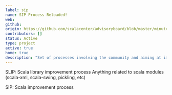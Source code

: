 ```yaml
---
label: sip
name: SIP Process Reloaded!
web:
github:
origin: https://github.com/scalacenter/advisoryboard/blob/master/minutes/001-2016-q2.md#proposal-scp-004-center-to-coordinate-sipslip-process
contributors: []
status: Active
type: project
active: true
home: true
description: "Set of processes involving the community and aiming at improving the Scala language."
---
```

SLIP: Scala library improvement process
Anything related to scala modules (scala-xml, scala-swing, pickling, etc)

SIP: Scala improvement process
